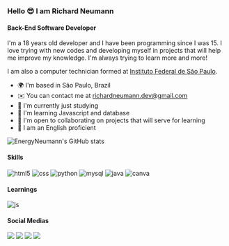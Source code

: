 ### Hello 😎 I am Richard Neumann

#### Back-End Software Developer

I'm a 18 years old developer and I have been programming since I was 15. I love trying with new codes and developing myself in projects that will help me improve my knowledge.
I'm always trying to learn more and more! 

I am also a computer technician formed at <a href=“https://www.ifsp.edu.br/“>Instituto Federal de São Paulo</a>.

- 🌍 I'm based in São Paulo, Brazil
- ✉️ You can contact me at richardneumann.dev@gmail.com
- 🚀 I'm currently just studying
- 🧠 I'm learning Javascript and database
- 🤝 I'm open to collaborating on projects that will serve for learning
- 📖 I am an English proficient

![EnergyNeumann's GitHub stats](https://github-readme-stats.vercel.app/api?username=EnergyNeumann&theme=nord&show_icons=true)
  
#### Skills
  <div style="display: inline_block">
  <img align="center" alt="html5" src="https://img.shields.io/badge/HTML5-E34F26?style=for-the-badge&logo=html5&logoColor=white" />
  <img align="center" alt="css" src="https://img.shields.io/badge/CSS3-1572B6?style=for-the-badge&logo=css3&logoColor=white" />
  <img align="center" alt="python" src="https://img.shields.io/badge/Python-14354C?style=for-the-badge&logo=python&logoColor=white"/>
  <img align="center" alt="mysql" src="https://img.shields.io/badge/MySQL-00000F?style=for-the-badge&logo=mysql&logoColor=white"/>
  <img align="center" alt="java" src="https://img.shields.io/badge/java-%23ED8B00.svg?style=for-the-badge&logo=openjdk&logoColor=white" />
  <img align="center" alt="canva" src="https://img.shields.io/badge/Canva-%2300C4CC.svg?&style=for-the-badge&logo=Canva&logoColor=white" />
</div>
  
#### Learnings
  <div style="display: inline_block">
  <img align="center" alt="js" src="https://img.shields.io/badge/JavaScript-F7DF1E?style=for-the-badge&logo=javascript&logoColor=black" />
  </div>
  
#### Social Medias
  <div> 
  <a href="https://www.instagram.com/richardneumann3007/" target="_blank"><img src="https://img.shields.io/badge/-Instagram-%23E4405F?style=for-the-badge&logo=instagram&logoColor=white" target="_blank"></a>
 <a href="https://discord.gg/" target="_blank"><img src="https://img.shields.io/badge/Discord-7289DA?style=for-the-badge&logo=discord&logoColor=white" target="_blank"></a> 
  <a href = "mailto:richardneumann.dev@gmail.com"><img src="https://img.shields.io/badge/-Gmail-%23333?style=for-the-badge&logo=gmail&logoColor=white" target="_blank"></a>
  <a href="https://www.linkedin.com/in/richardneumann/1" target="_blank"><img src="https://img.shields.io/badge/-LinkedIn-%230077B5?style=for-the-badge&logo=linkedin&logoColor=white" target="_blank"></a>   
  </div>
